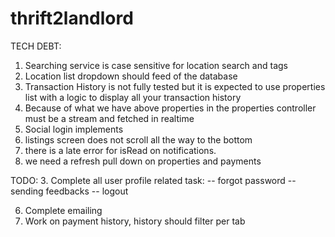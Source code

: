 # thrift2landlord

TECH DEBT:
1. Searching service is case sensitive for location search and tags
2. Location list dropdown should feed of the database
3. Transaction History is not fully tested but it is expected to use properties list with a logic to display all your transaction history
4. Because of what we have above properties in the properties controller must be a stream and fetched in realtime
5. Social login implements
6. listings screen does not scroll all the way to the bottom
7. there is a late error for isRead on notifications.
9. we need a refresh pull down on properties and payments




TODO:
3. Complete all user profile related task:
    -- forgot password
    -- sending feedbacks
    -- logout



6. Complete emailing
7. Work on payment history, history should filter per tab